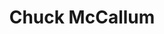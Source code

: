 ---
layout: team-member
first_name: Chuck
last_name: McCallum
title: "Chuck McCallum"
key: mccallum
permalink: /persons/mccallum/
role: collaborator
email: chuck_mccallum@hms.harvard.edu
image: /assets/images/team/mccallum.jpg
organization: Harvard Medical School
position: Software Engineer
website: https://mccalluc.github.io/
---
